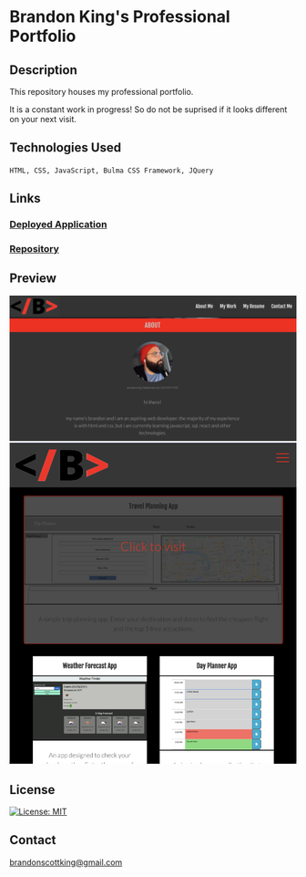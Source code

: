 # Brandon King's Professional Portfolio

## Description
This repository houses my professional portfolio.

It is a constant work in progress! So do not be suprised if it looks different on your next visit. 

## Technologies Used
`HTML, CSS, JavaScript, Bulma CSS Framework, JQuery`

## Links

### [Deployed Application](https://thebsking.github.io/portfolio)
### [Repository](https://github.com/thebsking/portfolio)

## Preview

![project screen shot](./assets/screenshot1.png)
![project screen shot](./assets/screenshot2.png)

## License
[![License: MIT](https://img.shields.io/badge/License-MIT-green.svg)](https://opensource.org/licenses/MIT)

## Contact
brandonscottking@gmail.com